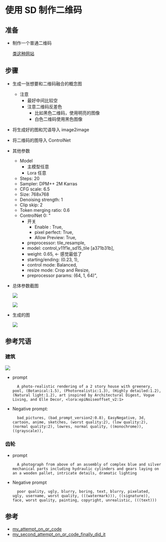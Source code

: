 # 使用 SD 制作二维码
## 准备
- 制作一个普通二维码

	[类这种网站](https://cli.im/url?qrtype=active)

## 步骤
- 生成一张想要和二维码融合的概念图
	- 注意
		- 最好中间比较空
		- 注意二维码反差色
			- 比如黑色二维码，使用明亮的图像
			- 白色二维码使用黑色图像
- 将生成好的图和咒语导入 image2image
- 将二维码的图导入 ControlNet
- 其他参数		   
	- Model 
		- 主模型任意
		- Lora 任意
	- Steps: 20
	- Sampler: DPM++ 2M Karras
	- CFG scale: 6.5
	- Size: 768x768
	- Denoising strength: 1
	- Clip skip: 2
	- Token merging ratio: 0.6
	- ControlNet 0: "
		- 开关
			- Enable : True,  
			- pixel perfect: True,  
			- Allow Preview: True,  
		- preprocessor: tile_resample,
		- model: control_v11f1e_sd15_tile [a371b31b],
		- weight: 0.65, <- 感觉最低了
		- starting/ending: (0.23, 1),
		- control mode: Balanced,
		- resize mode: Crop and Resize, 
		- preprocessor params: (64, 1, 64)", 
- 总体参数截图

	![](./pic/QR.png)

	![](./pic/QR1.png)
- 生成的图

	![](./pic/QR2.png)


## 参考咒语
### 建筑
![](./pic/QR3.png)

- prompt

		A photo-realistic rendering of a 2 story house with greenery, pool, (Botanical:1.5), (Photorealistic:1.3), (Highly detailed:1.2), (Natural light:1.2), art inspired by Architectural Digest, Vogue Living, and Elle Decor, <lora:epiNoiseoffset_v2:1>
- Negative prompt:

		bad_pictures, (bad_prompt_version2:0.8), EasyNegative, 3d, cartoon, anime, sketches, (worst quality:2), (low quality:2), (normal quality:2), lowres, normal quality, ((monochrome)), ((grayscale)),

### 齿轮
- prompt

		A photograph from above of an assembly of complex blue and silver mechanical parts including hydraulic cylinders and gears laying on an a wooden pallet, intricate details, dramatic lighting
- Negative prompt

		poor quality, ugly, blurry, boring, text, blurry, pixelated, ugly, username, worst quality, (((watermark))), ((signature)), face, worst quality, painting, copyright, unrealistic, (((text)))
			
## 参考
- [my_attempt_on_qr_code](https://www.reddit.com/r/StableDiffusion/comments/1436nqv/my_attempt_on_qr_code/)
- [my_second_attempt_on_qr_code_finally_did_it](https://www.reddit.com/r/StableDiffusion/comments/143u5x6/my_second_attempt_on_qr_code_finally_did_it/)